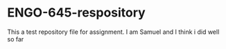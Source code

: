 # ENGO-645-respository
This a test repository file for assignment.
I am Samuel and I think i did well so far
